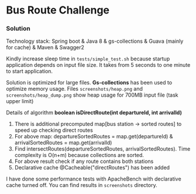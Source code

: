 # Bus Route Challenge

### Solution

Technology stack: Spring boot & Java 8 & gs-collections & Guava (mainly for cache) & Maven & Swagger2

Kindly increase sleep time in `tests/simple_test.sh` because
startup application depends on input file size. It takes from 5 seconds to one minute to start application. 

Solution is optimized for large files. **Gs-collections** has been used to optimize memory usage.
Files `screenshots/heap.png` and `screenshots/heap_dump.png` show heap usage for 700MB input file (task upper limit)

Details of algorithm **boolean isDirectRoute(int departureId, int arrivalId)**
1. There is additional precomputed map[bus station -> sorted routes] to speed up checking direct routes
2. For above map: departureSortedRoutes = map.get(departureId) & arrivalSortedRoutes = map.get(arrivalId)
3. Find intersectRoutes(departureSortedRoutes, arrivalSortedRoutes). Time complexity is O(n+m) because collections are sorted.
4. For above result check if any route contains both stations
5. Declarative cache @Cacheable("directRoutes") has been added

I have done some performance tests with ApacheBench with declarative cache turned off. 
You can find results in `screenshots` directory.

